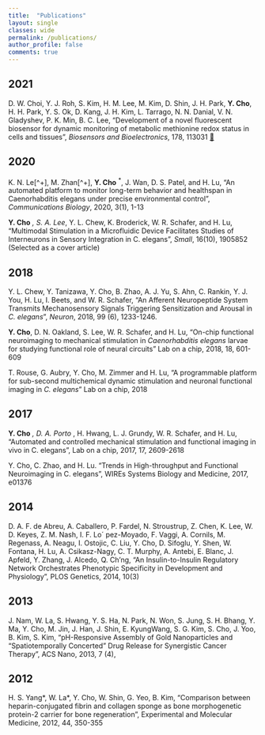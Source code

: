 ```yaml
---
title:  "Publications"
layout: single
classes: wide
permalink: /publications/
author_profile: false
comments: true
---
```


## 2021
D. W. Choi, Y. J. Roh, S. Kim, H. M. Lee, M. Kim, D. Shin, J. H. Park, __<b>Y. Cho</b>__, H. H. Park, Y. S. Ok, D. Kang, J. H. Kim, L. Tarrago, N. N. Danial, V. N. Gladyshev, P. K. Min, B. C. Lee, “Development of a novel fluorescent biosensor for dynamic monitoring of metabolic methionine redox status in cells and tissues”, _Biosensors and Bioelectronics_, 178, 113031 [:link:](https://www.sciencedirect.com/science/article/pii/S0956566321000671)

## 2020
K. N. Le[^+], M. Zhan[^+], __**Y. Cho**__ <sup>*</sup>, J. Wan, D. S. Patel, and H. Lu, “An automated platform to monitor long-term behavior and healthspan in Caenorhabditis elegans under precise environmental control”, _Communications Biology_, 2020, 3(1), 1-13
 
__**Y. Cho**__ <sup>*</sup>, S. A. Lee<sup>*</sup>, Y. L. Chew, K. Broderick, W. R. Schafer, and H. Lu, “Multimodal Stimulation in a Microfluidic Device Facilitates Studies of Interneurons in Sensory Integration in C. elegans”, _Small_, 16(10), 1905852 (Selected as a cover article)

## 2018
Y. L. Chew, Y. Tanizawa, Y. Cho, B. Zhao, A. J. Yu, S. Ahn, C. Rankin, Y. J. You, H. Lu, I. Beets, and W. R. Schafer, “An Afferent Neuropeptide System Transmits Mechanosensory Signals Triggering Sensitization and Arousal in _C. elegans_”, _Neuron_, 2018, 99 (6), 1233-1246. 

__**Y. Cho**__, D. N. Oakland, S. Lee, W. R. Schafer, and H. Lu, “On-chip functional neuroimaging to mechanical stimulation in _Caenorhabditis elegans_ larvae for studying functional role of neural circuits” Lab on a chip, 2018, 18, 601-609

T. Rouse, G. Aubry, Y. Cho, M. Zimmer and H. Lu, “A programmable platform for sub-second multichemical dynamic stimulation and neuronal functional imaging in _C. elegans_” Lab on a chip, 2018

## 2017
__**Y. Cho**__ <sup>*</sup>, D. A. Porto <sup>*</sup>, H. Hwang, L. J. Grundy, W. R. Schafer, and H. Lu, “Automated and controlled mechanical stimulation and functional imaging in vivo in C. elegans”, Lab on a chip, 2017, 17, 2609-2618

Y. Cho, C. Zhao, and H. Lu. “Trends in High-throughput and Functional Neuroimaging in C. elegans”, WIREs Systems Biology and Medicine, 2017, e01376

## 2014
D. A. F. de Abreu, A. Caballero, P. Fardel, N. Stroustrup, Z. Chen, K. Lee, W. D. Keyes, Z. M. Nash, I. F. Lo´ pez-Moyado, F. Vaggi, A. Cornils, M. Regenass, A. Neagu, I. Ostojic, C. Liu, Y. Cho, D. Sifoglu, Y. Shen, W. Fontana, H. Lu, A. Csikasz-Nagy, C. T. Murphy, A. Antebi, E. Blanc, J. Apfeld, Y. Zhang, J. Alcedo, Q. Ch’ng, “An Insulin-to-Insulin Regulatory Network Orchestrates Phenotypic Specificity in Development and Physiology”, PLOS Genetics, 2014, 10(3)

## 2013
J. Nam, W. La, S. Hwang, Y. S. Ha, N. Park, N. Won, S. Jung, S. H. Bhang, Y. Ma, Y. Cho, M. Jin, J. Han, J. Shin, E. KyungWang, S. G. Kim, S. Cho, J. Yoo, B. Kim, S. Kim, “pH-Responsive Assembly of Gold Nanoparticles and “Spatiotemporally Concerted” Drug Release for Synergistic Cancer Therapy”, ACS Nano, 2013, 7 (4), 

## 2012
H. S. Yang*, W. La*, Y. Cho, W. Shin, G. Yeo, B. Kim, “Comparison between heparin-conjugated fibrin and collagen sponge as bone morphogenetic protein-2 carrier for bone regeneration”, Experimental and Molecular Medicine, 2012, 44, 350-355
